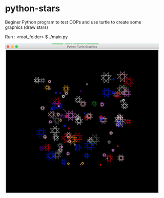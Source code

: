 # python-stars

Beginer Python program to test OOPs and use turtle to create some  graphics (draw stars)

Run : <root_folder> $ ./main.py
  

![sample](https://github.com/shilesh/python-stars/blob/master/Screenshot%202020-04-29%20at%201.16.15%20PM.png)
